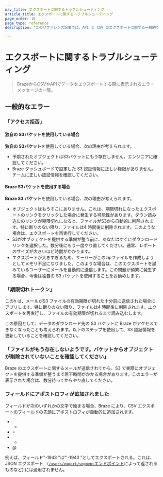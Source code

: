 ```yaml
---
nav_title: エクスポートに関するトラブルシューティング
article_title: エクスポートに関するトラブルシューティング
page_order: 10
page_type: reference
description: "このリファレンス記事では、API と CSV のエクスポートに関する一般的なトラブルシューティングシナリオをいくつか取り上げています。"

---
```


# エクスポートに関するトラブルシューティング

> BrazeからCSVやAPIでデータをエクスポートする際に表示されるエラーメッセージの一覧。

## 一般的なエラー

### 「アクセス拒否」 

#### 独自の S3バケットを使用している場合

**独自の S3バケット**を使用している場合、次の理由が考えられます。

- 予期されたオブジェクトはS3バケットにもう存在しません。エンジニアに確認してください。
- Braze ダッシュボードで設定した S3 認証情報に正しい権限がありません。チームに正しい認証情報を確認してください。

#### Braze S3バケットを使用する場合

**Braze S3 バケット**を使用している場合、次の理由が考えられます。

- オブジェクトはもうそこにありません。これは、期限切れになったエクスポートのリンクをクリックした場合に発生する可能性があります。ダウン読み込むのリンクが期限切れになると、ファイルがS3から自動的に削除されます。特に断りのない限り、ファイルは4 時間後に削除されます。このような場合は、エクスポートを再実行してください。
- S3がオブジェクトを提供する準備が整う前に、あなたはすぐにダウンロードリンクを選択した。数分後にもう一度やり直してください。通常、レポートのサイズが大きいほど時間がかかります。 
- エクスポートが大きすぎるため、サーバーがこのzipファイルを作成しようとしてメモリ不足になりました。このような場合は、このエクスポートを試みているユーザーにメールを自動的に送信します。この問題が頻繁に発生する場合、今後は独自の S3 バケットを使用することをお勧めします。

### 「期限切れトークン」

このh は、メールがS3 ファイルの有効期限が切れた十分前に送信された場合にアプリします。特に断りのない限り、ファイルは4 時間後に削除されます。エクスポートを再実行し、ファイルの有効期限が切れるまで読み込むします。

この原因として、データのダウンロード先の S3 バケットに Braze がアクセスできなくなったことも考えられます。以下のステップを使用して、S3 認証情報を更新していることを確認してください。

### 「ファイルがもう存在しないようです。バケットからオブジェクトが削除されていないことを確認してください」

Braze のエクスポートに関するメールが送信されてから、S3 で実際にオブジェクトを提供する準備が整うまで若干時間がかかる場合があります。このエラーが表示された場合は、数分待ってからやり直してください。

### フィールドにアポストロフィが追加されました

フィールドが次のいずれかの文字で始まる場合、Braze により、CSV エクスポートのフィールドの先頭にアポストロフィが自動的に追加されます。

- -
- =
- +
- @

例えば、フィールド"-1943 "は"'-1943 "としてエクスポートされる。これは、JSON エクスポート （[`/users/export/segment`エンドポイント]({{site.baseurl}}/api/endpoints/export/user_data/post_users_segment/)によって返されるものなど) には適用されません。